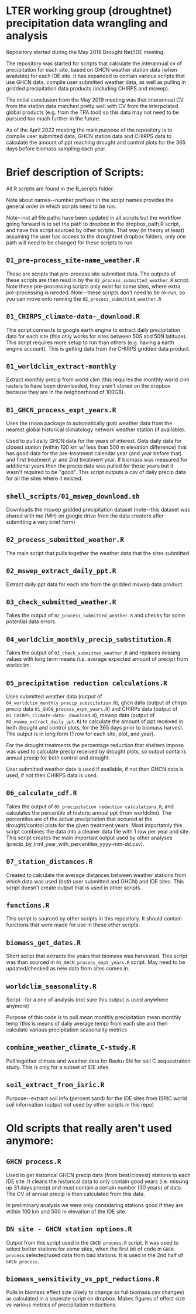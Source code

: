 # LTER working group (droughtnet) precipitation data wrangling and analysis

Repository started during the May 2019 Drought Net/IDE meeting.

The repository was started for scripts that calculate the interannual cv of precipitation for each site, based on GHCN weather station data (when available) for each IDE site. It has expanded to contain various scripts that use GHCN data, compile user submitted weather data, as well as pulling in gridded precipitation data products (including CHIRPS and mswep).

The initial conclusion from the May 2019 meeting was that interannual CV from the station data matched pretty well with CV from the interpolated global products (e.g. from the TPA tool) so this data may not need to be pursued too much further in the future. 

As of the April 2022 meeting the main purpose of the repository is to compile user submitted data, GHCN station data and CHIRPS data to calculate the amount of ppt reaching drought and control plots for the 365 days before biomass sampling each year.

# Brief description of Scripts:

All R scripts are found in the R_scripts folder.

Note about names--number prefixes in the script names provides the general order in which scripts need to be run. 

Note--not all file paths have been updated in all scripts but the workflow going forward
is to set the path to dropbox in the dropbox_path.R script, and have this script sourced by other scripts. That way (in theory at least) assuming the user has access to the droughtnet dropbox folders, only one path will need to be changed for these scripts to run. 

## `01_pre-process_site-name_weather.R`

These are scripts that pre-process site submitted data. The outputs of these scripts are then read
in by the `02_process_submitted_weather.R` script. Note these pre-processing scripts only exist for some sites, where extra pre-processing is needed. Note--these scripts don't need to be re-run, so you can move onto running the `02_process_submitted_weather.R`

## `01_CHIRPS_climate-data-_download.R`

This script connects to google earth engine to extract daily precipitation data for each site (this only works for sites between 50S and 50N latitude). This script requires more setup to run than others (e.g. having a earth engine account). This is getting data from the CHIRPS gridded data product. 

## `01_worldclim_extract-monthly`

Extract monthly precip from world clim (this requires the monthly world clim rasters to have been downloaded, they aren't stored on the dropbox because they are in the neighborhood of 100GB). 

## `01_GHCN_process_expt_years.R`

Uses the rnoaa package to automatically grab weather data from the nearest global historical climatology network weather station (if available).

Used to pull daily GHCN data for the years of interest. Gets daily data for closest station (within 100 km w/ less than 500 m elevation difference) that has good data for the pre-treatment calendar year (and year before that) and first treatment yr and 2nd treatment year. If biomass was measured for additional years then the precip data was pulled for those years but it wasn't required to be "good".
This script outputs a csv of daily precip data for all the sites where it existed. 

## `shell_scripts/01_mswep_download.sh`

Downloads the mswep gridded precipitation dataset (note--this dataset was shared with me (MH) on google drive from the data creators after submitting a very brief form)

## `02_process_submitted_weather.R`

The main script that pulls together the weather data that the sites submitted

## `02_mswep_extract_daily_ppt.R`

Extract daily ppt data for each site from the gridded mswep data product. 

## `03_check_submitted_weather.R`

Takes the output of `02_process_submitted_weather.R` and checks for some potential data errors.

## `04_worldclim_monthly_precip_substitution.R`

Takes the output of `03_check_submitted_weather.R` and replaces missing values with long term means (i.e. average expected amount of precip) from worldclim.

## `05_precipitation reduction calculations.R`

Uses submitted weather data (output of `04_worldclim_monthly_precip_substitution.R`), ghcn data (output of chirps precip data `01_GHCN_process_expt_years.R`) and CHIRPs data (output of `01_CHIRPS_climate-data-_download.R`), mswep data (output of `02_mswep_extract_daily_ppt.R`) to calculate the amount of ppt received in both drought and control plots, for the 365 days prior to biomass harvest. 
The output is in long form (1 row for each site, plot, and year).  

For the drought treatments the percentage reduction that shelters impose was used to calculate precip received by drought plots, so output contains annual precip for both control and drought. 

User submitted weather data is used if available, if not then GHCN data is used, if not then CHIRPS data is used.

## `06_calculate_cdf.R`

Takes the output of `05_precipitation reduction calculations.R`, and calculates the percentile of historic annual ppt (from worldclim). The percentiles are of the actual precipitation that occured at the drought/control plots for the given treatment years.  Most importatnly this script combines the data into a cleaner data file with 1 row per year and site. 
This script creates the main important output used by other analyses (precip_by_trmt_year_with_percentiles_yyyy-mm-dd.csv).

## `07_station_distances.R`

Created to calculate the average distances between weather stations from which data was used (both user submitted and GHCN) and IDE sites.
This script doesn't create output that is used in other scripts. 

## `functions.R`
This script is sourced by other scripts in this repository. It should contain functions that were made for use in these other scripts. 

## `biomass_get_dates.R`

Short script that extracts the years that biomass was harvested. This script was than sourced in `01_GHCN_process_expt_years.R` script. May need to be updated/checked as new data from sites comes in. 

## `worldclim_seasonality.R`

Script--for a one of analysis (not sure this output is used anywhere anymore)

Purpose of this code is to pull mean monthly precipitation mean monthly temp
(this is means of daily average temp) from each site
and then calculate various precipitation seasonality metrics

## `combine_weather_climate_C-study.R`

Pull together climate and weather data for Baoku Shi for soil C
sequestration study. This is only for a subset of IDE sites.

## `soil_extract_from_isric.R`
Purpose--extract soil info (percent sand) for the IDE sites
from ISRIC world soil information (output not used by other scripts in this repo)

# Old scripts that really aren't used anymore:



## `GHCN process.R` 

Used to get historical GHCN precip data (from best/closest) stations to each IDE site. It cleans the historical data to only contain good years (i.e. missing up 31 days precip) and must contain a certain number (30 years) of data. The CV of annual precip is then calculated from this data.

In preliminary analysis we were only considering stations good if they are within 100 km and 500 m elevation of the IDE site. 

## `DN site - GHCN station options.R`

Output from this script used in the `GHCN process.R` script. It was used to select better stations for some sites, when the first bit of code in `GHCN process` selected/used data from bad stations. It is used in the 2nd half of `GHCN process`.

## `biomass_sensitivity_vs_ppt_reductions.R`

Pulls in biomass effect size (likely to change as full biomass.csv changes) as calculated in a seperate script on dropbox. Makes figures of effect size vs various metrics of precipitation reductions. 


